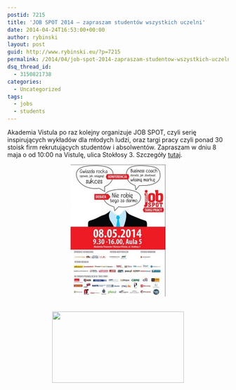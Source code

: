 ```yaml
---
postid: 7215
title: 'JOB SPOT 2014 – zapraszam studentów wszystkich uczelni'
date: 2014-04-24T16:53:00+00:00
author: rybinski
layout: post
guid: http://www.rybinski.eu/?p=7215
permalink: /2014/04/job-spot-2014-zapraszam-studentow-wszystkich-uczelni/
dsq_thread_id:
  - 3150821738
categories:
  - Uncategorized
tags:
  - jobs
  - students
---
```

Akademia Vistula po raz kolejny organizuje JOB SPOT, czyli serię inspirujących wykładów dla młodych ludzi, oraz targi pracy czyli ponad 30 stoisk firm rekrutujących studentów i absolwentów. Zapraszam w dniu 8 maja o od 10:00 na Vistulę, ulica Stokłosy 3. Szczegóły [tutaj](https://www.facebook.com/spotcareer/photos/pcb.783949828282239/783948671615688/?type=1&theater).

<p style="text-align: center;">
  <a href="/uploads/2014/04/job_spot_2014.jpg"><img class="size-medium wp-image-7216 aligncenter" title="job_spot_2014" src="/uploads/2014/04/job_spot_2014-216x300.jpg" alt="" width="216" height="300" /></a>
</p>

<p style="text-align: center;">
  <a href="http://www.money.pl/ekonomicznyblogroku/ranking/85753b070cce82366aac39e7f003d18e/"><br /> <img class="aligncenter" style="border: 0px;" src="http://static1.money.pl/i/ebr-1.png" alt="" width="300" height="162" border="0" /><br /> </a>
</p>
